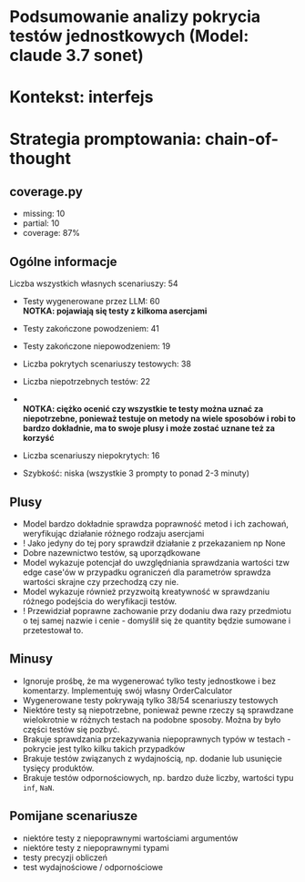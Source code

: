 # Podsumowanie analizy pokrycia testów jednostkowych (Model: claude 3.7 sonet)
# Kontekst: interfejs
# Strategia promptowania: chain-of-thought

## coverage.py
- missing: 10
- partial: 10
- coverage: 87%

## Ogólne informacje

Liczba wszystkich własnych scenariuszy: 54

- Testy wygenerowane przez LLM: 60
<br/> <strong>NOTKA: pojawiają się testy z kilkoma asercjami</strong>
- Testy zakończone powodzeniem: 41
- Testy zakończone niepowodzeniem: 19


- Liczba pokrytych scenariuszy testowych: 38
- Liczba niepotrzebnych testów: 22
- <br/> <strong>NOTKA: ciężko ocenić czy wszystkie te testy można uznać za niepotrzebne, ponieważ testuje on metody na wiele sposobów i robi to bardzo dokładnie, ma to swoje plusy i może zostać uznane też za korzyść</strong>
- Liczba scenariuszy niepokrytych: 16
- Szybkość: niska (wszystkie 3 prompty to ponad 2-3 minuty)

## Plusy

- Model bardzo dokładnie sprawdza poprawność metod i ich zachowań, weryfikując działanie różnego rodzaju asercjami
- ! Jako jedyny do tej pory sprawdził działanie z przekazaniem np None
- Dobre nazewnictwo testów, są uporządkowane
- Model wykazuje potencjał do uwzględniania sprawdzania wartości tzw edge case'ów w przypadku ograniczeń dla parametrów sprawdza wartości skrajne czy przechodzą czy nie.
- Model wykazuje również przyzwoitą kreatywność w sprawdzaniu różnego podejścia do weryfikacji testów.
- ! Przewidział poprawne zachowanie przy dodaniu dwa razy przedmiotu o tej samej nazwie i cenie - domyślił się że quantity będzie sumowane i przetestował to.

## Minusy

- Ignoruje prośbę, że ma wygenerować tylko testy jednostkowe i bez komentarzy. Implementuję swój własny OrderCalculator
- Wygenerowane testy pokrywają tylko 38/54 scenariuszy testowych
- Niektóre testy są niepotrzebne, ponieważ pewne rzeczy są sprawdzane wielokrotnie w różnych testach na podobne sposoby. Można by było części testów się pozbyć.
- Brakuje sprawdzania przekazywania niepoprawnych typów w testach - pokrycie jest tylko kilku takich przypadków
- Brakuje testów związanych z wydajnością, np. dodanie lub usunięcie tysięcy produktów.
- Brakuje testów odpornościowych, np. bardzo duże liczby, wartości typu `inf`, `NaN`.

## Pomijane scenariusze

- niektóre testy z niepoprawnymi wartościami argumentów
- niektóre testy z niepoprawnymi typami
- testy precyzji obliczeń
- test wydajnościowe / odpornościowe

